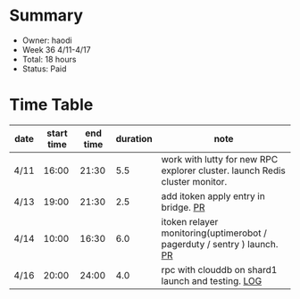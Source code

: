 # Summary
* Owner: haodi
* Week 36 4/11-4/17
* Total:  18 hours
* Status: Paid

# Time Table
| date  | start time  | end time | duration  |  note |
|---|---|---|---|---|
| 4/11 | 16:00 | 21:30 | 5.5 | work with lutty for new RPC explorer cluster. launch Redis cluster monitor. |
| 4/13 | 19:00 | 21:30 | 2.5 | add itoken apply entry in bridge. [PR](https://github.com/harmony-one/ethhmy-bridge.frontend/pull/154) |
| 4/14 | 10:00 | 16:30 | 6.0 | itoken relayer monitoring(uptimerobot / pagerduty / sentry ) launch. [PR](https://github.com/harmony-one/identity-token-relayer/pull/3) |
| 4/16 | 20:00 | 24:00 | 4.0 | rpc with clouddb on shard1 launch and testing. [LOG](https://docs.google.com/document/d/16gwflnqIjAkaPNCqqmSH6VHVWWNKFkAhS69l1mLLA9s) |